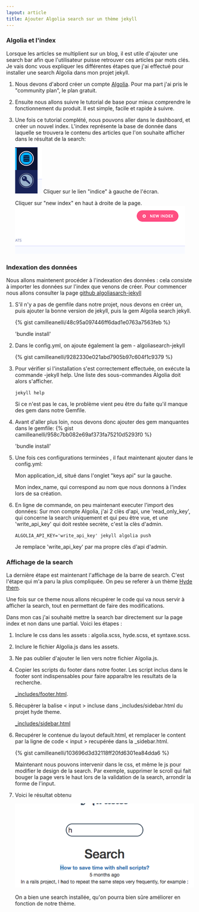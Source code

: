 ```yaml
---
layout: article
title: Ajouter Algolia search sur un thème jekyll
---
```


### Algolia et l'index ###

Lorsque les articles se multiplient sur un blog, il est utile d'ajouter une search bar afin que l'utilisateur puisse retrouver ces articles par mots clés. 
Je vais donc vous expliquer les différentes étapes que j'ai effectué pour installer une search Algolia dans mon projet jekyll.

1. Nous devons d'abord créer un compte [Algolia](https://www.algolia.com). Pour ma part j'ai pris le "community plan", le plan gratuit.

2. Ensuite nous allons suivre le tutorial de base pour mieux comprendre le fonctionnement du produit. Il est simple, facile et rapide à suivre.

3. Une fois ce tutorial complété, nous pouvons aller dans le dashboard, et créer un nouvel index. 
	L'index représente la base de donnée dans laquelle se trouvera le contenu des articles que l'on souhaite afficher dans le résultat de la search:

	![index](/images/blogAlgoliaSite.png)
	Cliquer sur le lien "indice" à gauche de l'écran.

	Cliquer sur "new index" en haut à droite de la page.
	![index](/images/index-alg.png)

### Indexation des données ###

Nous allons maintenent procéder à l'indexation des données : cela consiste à importer les données sur l'index que venons de créer.
Pour commencer nous allons consulter la page [github algoliasarch-jekyll](https://github.com/algolia/algoliasearch-jekyll)

1. S'il n'y a pas de gemfile dans notre projet, nous devons en créer un, puis ajouter la bonne version de jekyll, puis la gem Algolia search jekyll.

	{% gist camilleanelli/48c95a097446ff6dad1e0763a7563feb %}


	'bundle install'
	

2. Dans le config.yml, on ajoute également la gem - algoliasearch-jekyll

	{% gist camilleanelli/9282330e021abd7905b97c604f1c9379 %}

3. Pour vérifier si l'installation s'est correctement effectuée, on exécute la commande -jekyll help. Une liste des sous-commandes Algolia doit alors s'afficher.

	```
	jekyll help
	```

	Si ce n'est pas le cas, le problème vient peu être du faite qu'il manque des gem dans notre Gemfile.

4. Avant d'aller plus loin, nous devons donc ajouter des gem manquantes dans le gemfile:
	{% gist camilleanelli/958c7bb082e69af373fa75210d5293f0 %} 

	'bundle install'

5. Une fois ces configurations terminées , il faut maintenant ajouter dans le config.yml:

	Mon application_id, situé dans l'onglet "keys api" sur la gauche.

	Mon index_name, qui correspond au nom que nous donnons à l'index lors de sa création.

6. En ligne de commande, on peu maintenant executer l'import des données: 
	Sur mon compte Algolia, j'ai 2 clès d'api, une 'read_only_key', qui concerne la search uniquement et qui peu être vue, et une 'write_api_key' qui doit restée secrète, c'est la clès d'admin.

	```
	ALGOLIA_API_KEY='write_api_key' jekyll algolia push
	```

	Je remplace 'write_api_key' par ma propre clès d'api d'admin.

### Affichage de la search ###

La dernière étape est maintenant l'affichage de la barre de search.
C'est l'étape qui m'a paru la plus compliquée.
On peu se referer à un thème [Hyde them](https://github.com/algolia/algoliasearch-jekyll-hyde).

Une fois sur ce theme nous allons récupérer le code qui va nous servir à afficher la search, tout en permettant de faire des modifications.

Dans mon cas j'ai souhaité mettre la search bar directement sur la page index et non dans une partial. Voici les étapes :

1. Inclure le css dans les assets : algolia.scss, hyde.scss, et syntaxe.scss. 

2. Inclure le fichier Algolia.js dans les assets.

4. Ne pas oublier d'ajouter le lien vers notre fichier Algolia.js.

3. Copier les scripts du footer dans notre footer. Les script inclus dans le footer sont indispensables pour faire apparaître les resultats de la recherche.

	[_includes/footer.html](https://github.com/algolia/algoliasearch-jekyll-hyde/blob/master/_includes/footer.html).

4. Récupèrer la balise < input > incluse dans _includes/sidebar.html du projet hyde theme.

	[_includes/sidebar.html](https://github.com/algolia/algoliasearch-jekyll-hyde/blob/master/_includes/sidebar.html)

5. Recupérer le contenue du layout default.html, et remplacer le content par la ligne de code < input > recupérée dans la _sidebar.html.

	{% gist camilleanelli/103696d3d32118ff20fd6301ea84dda6 %}
	

	Maintenant nous pouvons intervenir dans le css, et même le js pour modifier le design de la search. Par exemple, supprimer le scroll qui fait bouger la page vers le haut lors de la validation de la search, arrondir la forme de l'input.

6. Voici le résultat obtenu 

	![result](/images/algoliaResultblog.png)

	On a bien une search installée, qu'on pourra bien sûre améliorer en fonction de notre thème.






